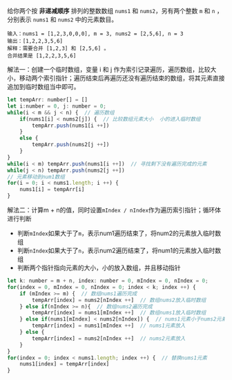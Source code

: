 给你两个按 **非递减顺序** 排列的整数数组 `nums1` 和 `nums2`，另有两个整数 `m` 和 `n` ，分别表示 `nums1` 和 `nums2` 中的元素数目。

```
输入：nums1 = [1,2,3,0,0,0], m = 3, nums2 = [2,5,6], n = 3
输出：[1,2,2,3,5,6]
解释：需要合并 [1,2,3] 和 [2,5,6] 。
合并结果是 [1,2,2,3,5,6] 
```

解法一：创建一个临时数组，变量 i 和 j 作为索引记录遍历，遍历数组，比较大小，移动两个索引指针；遍历结束后再遍历还没有遍历结束的数组，将其元素直接追加到临时数组当中即可。

```js
let tempArr: number[] = []
let i:number = 0, j: number = 0;
while(i < m && j < n) {  // 遍历数组
    if(nums1[i] < nums2[j]) {  // 比较数组元素大小  小的进入临时数组
        tempArr.push(nums1[i ++])
    }
    else {
        tempArr.push(nums2[j ++])
    }
}
while(i < m) tempArr.push(nums1[i ++])  // 寻找剩下没有遍历完成的元素
while(j < n) tempArr.push(nums2[j ++])
// 元素移动到num1数组
for(i = 0; i < nums1.length; i ++) {
    nums1[i] = tempArr[i]
}
```

解法二：计算m + n的值，同时设置`mIndex / nIndex`作为遍历索引指针；循环体进行判断

* 判断`mIndex`如果大于了`m`，表示num1遍历结束了，将num2的元素放入临时数组
* 判断`nIndex`如果大于了`n`，表示num2遍历结束了，将num1的元素放入临时数组
* 判断两个指针指向元素的大小，小的放入数组，并且移动指针

```js
let k: number = m + n, index: number = 0, mIndex = 0, nIndex = 0; 
for(index = 0, mIndex = 0, nIndex = 0; index < k; index ++) {
    if (mIndex >= m) {  // 数组nums1遍历完成
        tempArr[index] = nums2[nIndex ++]  // 数组nums2放入临时数组
    } else if(nIndex >= n){  // 数组nums2遍历完成
        tempArr[index] = nums1[mIndex ++]  // 数组nums1放入临时数组
    } else if(nums1[mIndex] < nums2[nIndex]) {  // nums1元素小于nums2元素
        tempArr[index] = nums1[mIndex ++]  // nums1元素放入
    } else {
        tempArr[index] = nums2[nIndex ++]  // nums2元素放入
    }
}
for(index = 0; index < nums1.length; index ++) {  // 替换nums1元素
    nums1[index] = tempArr[index]
}
```

